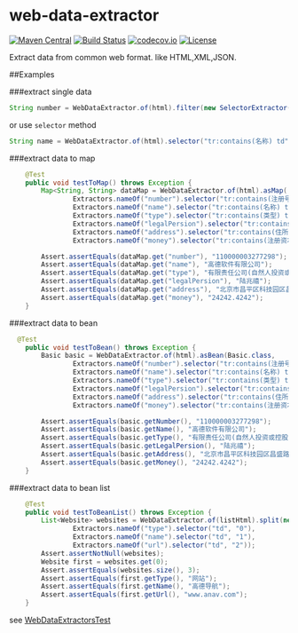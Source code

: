 # web-data-extractor 
[![Maven Central](https://maven-badges.herokuapp.com/maven-central/im.nll.data/extractor/badge.svg)](https://maven-badges.herokuapp.com/maven-central/im.nll.data/extractor/)
[![Build Status](https://travis-ci.org/fivesmallq/web-data-extractor.svg)](https://travis-ci.org/fivesmallq/web-data-extractor)
[![codecov.io](http://codecov.io/github/fivesmallq/web-data-extractor/coverage.svg?branch=master)](http://codecov.io/github/fivesmallq/web-data-extractor?branch=master)
[![License](https://img.shields.io/badge/license-Apache%202-4EB1BA.svg)](https://www.apache.org/licenses/LICENSE-2.0.html)

Extract data from common web format. like HTML,XML,JSON.

##Examples

###extract single data

````java
String number = WebDataExtractor.of(html).filter(new SelectorExtractor("tr:contains(名称) td", "0")).asString();
````

or use ``selector`` method

````java
String name = WebDataExtractor.of(html).selector("tr:contains(名称) td", "0").asString();
````

###extract data to map

````java
    @Test
    public void testToMap() throws Exception {
        Map<String, String> dataMap = WebDataExtractor.of(html).asMap(
                Extractors.nameOf("number").selector("tr:contains(注册号) td", "0"),
                Extractors.nameOf("name").selector("tr:contains(名称) td", "1"),
                Extractors.nameOf("type").selector("tr:contains(类型) td", "0"),
                Extractors.nameOf("legalPersion").selector("tr:contains(法定代表人) td", "1"),
                Extractors.nameOf("address").selector("tr:contains(住所) td", "0"),
                Extractors.nameOf("money").selector("tr:contains(注册资本) td", "0").regex("\\d+.\\d+"));

        Assert.assertEquals(dataMap.get("number"), "110000003277298");
        Assert.assertEquals(dataMap.get("name"), "高德软件有限公司");
        Assert.assertEquals(dataMap.get("type"), "有限责任公司(自然人投资或控股)");
        Assert.assertEquals(dataMap.get("legalPersion"), "陆兆禧");
        Assert.assertEquals(dataMap.get("address"), "北京市昌平区科技园区昌盛路18号B1座1-5层");
        Assert.assertEquals(dataMap.get("money"), "24242.4242");
    }
  ````
  
###extract data to bean

````java
  @Test
    public void testToBean() throws Exception {
        Basic basic = WebDataExtractor.of(html).asBean(Basic.class,
                Extractors.nameOf("number").selector("tr:contains(注册号) td", "0"),
                Extractors.nameOf("name").selector("tr:contains(名称) td", "1"),
                Extractors.nameOf("type").selector("tr:contains(类型) td", "0"),
                Extractors.nameOf("legalPersion").selector("tr:contains(法定代表人) td", "1"),
                Extractors.nameOf("address").selector("tr:contains(住所) td", "0"),
                Extractors.nameOf("money").selector("tr:contains(注册资本) td", "0").regex("\\d+.\\d+"));

        Assert.assertEquals(basic.getNumber(), "110000003277298");
        Assert.assertEquals(basic.getName(), "高德软件有限公司");
        Assert.assertEquals(basic.getType(), "有限责任公司(自然人投资或控股)");
        Assert.assertEquals(basic.getLegalPersion(), "陆兆禧");
        Assert.assertEquals(basic.getAddress(), "北京市昌平区科技园区昌盛路18号B1座1-5层");
        Assert.assertEquals(basic.getMoney(), "24242.4242");
    }
````

###extract data to bean list

````java
    @Test
    public void testToBeanList() throws Exception {
        List<Website> websites = WebDataExtractor.of(listHtml).split(new SelectorExtractor("tr:has(td)")).asBeanList(Website.class,
                Extractors.nameOf("type").selector("td", "0"),
                Extractors.nameOf("name").selector("td", "1"),
                Extractors.nameOf("url").selector("td", "2"));
        Assert.assertNotNull(websites);
        Website first = websites.get(0);
        Assert.assertEquals(websites.size(), 3);
        Assert.assertEquals(first.getType(), "网站");
        Assert.assertEquals(first.getName(), "高德导航");
        Assert.assertEquals(first.getUrl(), "www.anav.com");
    }
````

see [WebDataExtractorsTest](https://github.com/fivesmallq/web-data-extractor/blob/master/src/test/java/im/nll/data/extractor/WebDataExtractorsTest.java)

